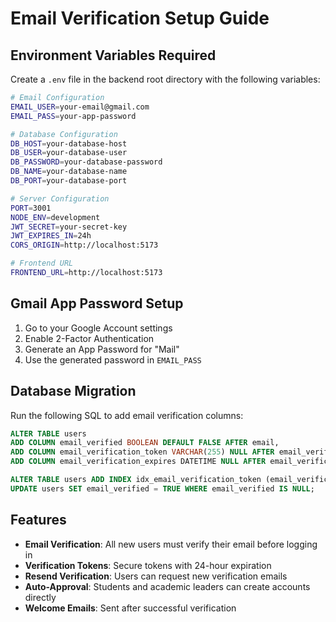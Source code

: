 # Email Verification Setup Guide

## Environment Variables Required

Create a `.env` file in the backend root directory with the following variables:

```bash
# Email Configuration
EMAIL_USER=your-email@gmail.com
EMAIL_PASS=your-app-password

# Database Configuration
DB_HOST=your-database-host
DB_USER=your-database-user
DB_PASSWORD=your-database-password
DB_NAME=your-database-name
DB_PORT=your-database-port

# Server Configuration
PORT=3001
NODE_ENV=development
JWT_SECRET=your-secret-key
JWT_EXPIRES_IN=24h
CORS_ORIGIN=http://localhost:5173

# Frontend URL
FRONTEND_URL=http://localhost:5173
```

## Gmail App Password Setup

1. Go to your Google Account settings
2. Enable 2-Factor Authentication
3. Generate an App Password for "Mail"
4. Use the generated password in `EMAIL_PASS`

## Database Migration

Run the following SQL to add email verification columns:

```sql
ALTER TABLE users
ADD COLUMN email_verified BOOLEAN DEFAULT FALSE AFTER email,
ADD COLUMN email_verification_token VARCHAR(255) NULL AFTER email_verified,
ADD COLUMN email_verification_expires DATETIME NULL AFTER email_verification_token;

ALTER TABLE users ADD INDEX idx_email_verification_token (email_verification_token);
UPDATE users SET email_verified = TRUE WHERE email_verified IS NULL;
```

## Features

- **Email Verification**: All new users must verify their email before logging in
- **Verification Tokens**: Secure tokens with 24-hour expiration
- **Resend Verification**: Users can request new verification emails
- **Auto-Approval**: Students and academic leaders can create accounts directly
- **Welcome Emails**: Sent after successful verification
